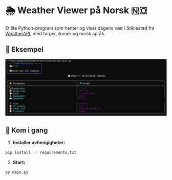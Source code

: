 # 🌦️ Weather Viewer på Norsk 🇳🇴

Et lite Python-program som henter og viser dagens vær i Stiklestad fra [WeatherAPI](https://www.weatherapi.com/), med farger, ikoner og norsk språk.

## 📸 Eksempel

![Eksempel](screenshot.png)

## 🚀 Kom i gang

1. **Installer avhengigheter:**

```bash
pip install -r requirements.txt
```

2. **Start:**

```bash
py main.py
```